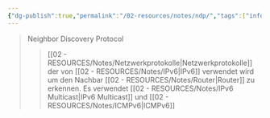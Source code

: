 ```yaml
---
{"dg-publish":true,"permalink":"/02-resources/notes/ndp/","tags":["informatik/netzwerk/protokoll","informatik/netzwerk/ip/ipv6"],"noteIcon":"","updated":"2025-09-10T16:35:27.000+02:00"}
---
```


>Neighbor Discovery Protocol
>>[[02 - RESOURCES/Notes/Netzwerkprotokolle\|Netzwerkprotokolle]] der von [[02 - RESOURCES/Notes/IPv6\|IPv6]] verwendet wird um den Nachbar [[02 - RESOURCES/Notes/Router\|Router]] zu erkennen.
>>Es verwendet [[02 - RESOURCES/Notes/IPv6 Multicast\|IPv6 Multicast]] und [[02 - RESOURCES/Notes/ICMPv6\|ICMPv6]]
